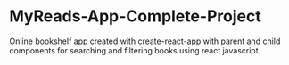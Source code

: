 # MyReads-App-Complete-Project
Online bookshelf app created with create-react-app with parent and child components for searching and filtering books using react javascript.
